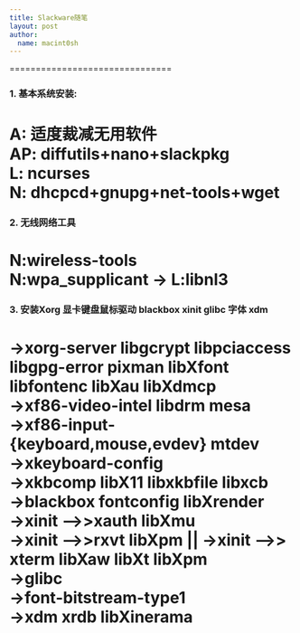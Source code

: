 ```yaml
---
title: Slackware随笔
layout: post
author:
  name: macint0sh
---
```

 ===============================   
### 1. 基本系统安装:   
 A:        适度裁减无用软件   
 AP:      diffutils+nano+slackpkg   
 L:         ncurses   
 N:        dhcpcd+gnupg+net-tools+wget   
 ===============================   
### 2. 无线网络工具   
 N:wireless-tools   
 N:wpa_supplicant -> L:libnl3   
 ===============================   
### 3. 安装Xorg 显卡键盘鼠标驱动 blackbox xinit glibc 字体 xdm   
 ->xorg-server libgcrypt libpciaccess libgpg-error pixman libXfont libfontenc libXau libXdmcp   
 ->xf86-video-intel libdrm mesa   
 ->xf86-input-{keyboard,mouse,evdev} mtdev   
 ->xkeyboard-config   
 ->xkbcomp libX11 libxkbfile libxcb   
 ->blackbox fontconfig libXrender    
 ->xinit  -->>xauth libXmu    
 ->xinit  -->>rxvt libXpm  || ->xinit -->> xterm libXaw libXt libXpm   
 ->glibc   
 ->font-bitstream-type1   
 ->xdm xrdb libXinerama   
 ===============================    

